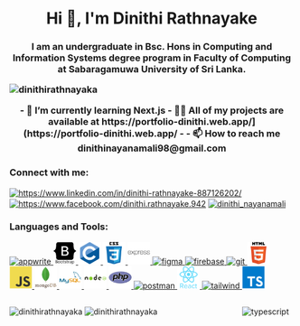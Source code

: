    <h1 align="center">Hi 👋, I'm Dinithi Rathnayake</h1>
    <h3 align="center">
      I am an undergraduate in Bsc. Hons in Computing and Information Systems
      degree program in Faculty of Computing at Sabaragamuwa University of Sri
      Lanka.
    </h>
      <p align="left">
      <img
        src="https://komarev.com/ghpvc/?username=dinithirathnayaka&label=Profile%20views&color=0e75b6&style=flat"
        alt="dinithirathnayaka"
      />
    </p>
     - 🌱 I’m currently learning Next.js
     - 👨‍💻 All of my projects are available at https://portfolio-dinithi.web.app/](https://portfolio-dinithi.web.app/ -
     - 📫 How to reach me dinithinayanamali98@gmail.com
     <h3 align="left">Connect with me:</h3>
    <p align="left">
      <a
        href="[https://linkedin.com/in/https://www.linkedin.com/in/dinithi-rathnayake-887126202/](https://www.linkedin.com/in/dinithi-rathnayake-887126202/)"
        target="blank"
        ><img
          align="center"
          src="https://raw.githubusercontent.com/rahuldkjain/github-profile-readme-generator/master/src/images/icons/Social/linked-in-alt.svg"
          alt="https://www.linkedin.com/in/dinithi-rathnayake-887126202/"
          height="30"
          width="40"
      /></a>
      <a
        href="https://fb.com/https://www.facebook.com/dinithi.rathnayake.942"
        target="blank"
        ><img
          align="center"
          src="https://raw.githubusercontent.com/rahuldkjain/github-profile-readme-generator/master/src/images/icons/Social/facebook.svg"
          alt="https://www.facebook.com/dinithi.rathnayake.942"
          height="30"
          width="40"
      /></a>
      <a href="https://instagram.com/dinithi_nayanamali" target="blank"
        ><img
          align="center"
          src="https://raw.githubusercontent.com/rahuldkjain/github-profile-readme-generator/master/src/images/icons/Social/instagram.svg"
          alt="dinithi_nayanamali"
          height="30"
          width="40"
      /></a>
    </p>
    <h3 align="left">Languages and Tools:</h3>
    <p align="left">
      <a href="https://appwrite.io" target="_blank" rel="noreferrer">
        <img
          src="https://www.vectorlogo.zone/logos/appwriteio/appwriteio-icon.svg"
          alt="appwrite"
          width="40"
          height="40"
        />
      </a>
      <a href="https://getbootstrap.com" target="_blank" rel="noreferrer">
        <img
          src="https://raw.githubusercontent.com/devicons/devicon/master/icons/bootstrap/bootstrap-plain-wordmark.svg"
          alt="bootstrap"
          width="40"
          height="40"
        />
      </a>
      <a href="https://www.cprogramming.com/" target="_blank" rel="noreferrer">
        <img
          src="https://raw.githubusercontent.com/devicons/devicon/master/icons/c/c-original.svg"
          alt="c"
          width="40"
          height="40"
        />
      </a>
      <a href="https://www.w3schools.com/css/" target="_blank" rel="noreferrer">
        <img
          src="https://raw.githubusercontent.com/devicons/devicon/master/icons/css3/css3-original-wordmark.svg"
          alt="css3"
          width="40"
          height="40"
        />
      </a>
      <a href="https://expressjs.com" target="_blank" rel="noreferrer">
        <img
          src="https://raw.githubusercontent.com/devicons/devicon/master/icons/express/express-original-wordmark.svg"
          alt="express"
          width="40"
          height="40"
        />
      </a>
      <a href="https://www.figma.com/" target="_blank" rel="noreferrer">
        <img
          src="https://www.vectorlogo.zone/logos/figma/figma-icon.svg"
          alt="figma"
          width="40"
          height="40"
        />
      </a>
      <a href="https://firebase.google.com/" target="_blank" rel="noreferrer">
        <img
          src="https://www.vectorlogo.zone/logos/firebase/firebase-icon.svg"
          alt="firebase"
          width="40"
          height="40"
        />
      </a>
      <a href="https://git-scm.com/" target="_blank" rel="noreferrer">
        <img
          src="https://www.vectorlogo.zone/logos/git-scm/git-scm-icon.svg"
          alt="git"
          width="40"
          height="40"
        />
      </a>
      <a href="https://www.w3.org/html/" target="_blank" rel="noreferrer">
        <img
          src="https://raw.githubusercontent.com/devicons/devicon/master/icons/html5/html5-original-wordmark.svg"
          alt="html5"
          width="40"
          height="40"
        />
      </a>
      <a
        href="https://developer.mozilla.org/en-US/docs/Web/JavaScript"
        target="_blank"
        rel="noreferrer"
      >
        <img
          src="https://raw.githubusercontent.com/devicons/devicon/master/icons/javascript/javascript-original.svg"
          alt="javascript"
          width="40"
          height="40"
        />
      </a>
      <a href="https://www.mongodb.com/" target="_blank" rel="noreferrer">
        <img
          src="https://raw.githubusercontent.com/devicons/devicon/master/icons/mongodb/mongodb-original-wordmark.svg"
          alt="mongodb"
          width="40"
          height="40"
        />
      </a>
      <a href="https://www.mysql.com/" target="_blank" rel="noreferrer">
        <img
          src="https://raw.githubusercontent.com/devicons/devicon/master/icons/mysql/mysql-original-wordmark.svg"
          alt="mysql"
          width="40"
          height="40"
        />
      </a>
      <a href="https://nodejs.org" target="_blank" rel="noreferrer">
        <img
          src="https://raw.githubusercontent.com/devicons/devicon/master/icons/nodejs/nodejs-original-wordmark.svg"
          alt="nodejs"
          width="40"
          height="40"
        />
      </a>
      <a href="https://www.php.net" target="_blank" rel="noreferrer">
        <img
          src="https://raw.githubusercontent.com/devicons/devicon/master/icons/php/php-original.svg"
          alt="php"
          width="40"
          height="40"
        />
      </a>
      <a href="https://postman.com" target="_blank" rel="noreferrer">
        <img
          src="https://www.vectorlogo.zone/logos/getpostman/getpostman-icon.svg"
          alt="postman"
          width="40"
          height="40"
        />
      </a>
      <a href="https://reactjs.org/" target="_blank" rel="noreferrer">
        <img
          src="https://raw.githubusercontent.com/devicons/devicon/master/icons/react/react-original-wordmark.svg"
          alt="react"
          width="40"
          height="40"
        />
      </a>
      <a href="https://tailwindcss.com/" target="_blank" rel="noreferrer">
        <img
          src="https://www.vectorlogo.zone/logos/tailwindcss/tailwindcss-icon.svg"
          alt="tailwind"
          width="40"
          height="40"
        />
      </a>
      <a
        href="https://www.typescriptlang.org/"
        target="_blank"
        rel="noreferrer"
      >
        <img
          src="https://raw.githubusercontent.com/devicons/devicon/master/icons/typescript/typescript-original.svg"
          alt="typescript"
          width="40"
          height="40"
        />
      </a>
    </p>
        <div style="display: flex; flex-wrap: wrap; align-items: center">
      <p>
        <img
          align="left"
          src="https://github-readme-stats.vercel.app/api/top-langs?username=dinithirathnayaka&show_icons=true&locale=en&layout=compact"
          alt="dinithirathnayaka"
        />
      </p>
      <p>
        &nbsp;<img
          align="center"
          src="https://github-readme-stats.vercel.app/api?username=dinithirathnayaka&show_icons=true&locale=en"
          alt="dinithirathnayaka"
        />
      </p>
      <p>
        <img
          src="https://img.freepik.com/premium-photo/female-developer-background_665280-9650.jpg?size=626&ext=jpg&ga=GA1.1.1534341084.1690907985&semt=ais"
          alt="typescript"
          width="350"
          height="350"
          style="margin-left: 150px"
        />
      </p>
    </div>


